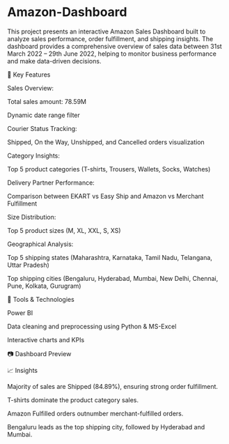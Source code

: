 # Amazon-Dashboard

This project presents an interactive Amazon Sales Dashboard built to analyze sales performance, order fulfillment, and shipping insights. The dashboard provides a comprehensive overview of sales data between 31st March 2022 – 29th June 2022, helping to monitor business performance and make data-driven decisions.

🚀 Key Features

Sales Overview:

Total sales amount: 78.59M

Dynamic date range filter

Courier Status Tracking:

Shipped, On the Way, Unshipped, and Cancelled orders visualization

Category Insights:

Top 5 product categories (T-shirts, Trousers, Wallets, Socks, Watches)

Delivery Partner Performance:

Comparison between EKART vs Easy Ship and Amazon vs Merchant Fulfillment

Size Distribution:

Top 5 product sizes (M, XL, XXL, S, XS)

Geographical Analysis:

Top 5 shipping states (Maharashtra, Karnataka, Tamil Nadu, Telangana, Uttar Pradesh)

Top shipping cities (Bengaluru, Hyderabad, Mumbai, New Delhi, Chennai, Pune, Kolkata, Gurugram)

📌 Tools & Technologies

Power BI 

Data cleaning and preprocessing using Python & MS-Excel

Interactive charts and KPIs

📷 Dashboard Preview

📈 Insights

Majority of sales are Shipped (84.89%), ensuring strong order fulfillment.

T-shirts dominate the product category sales.

Amazon Fulfilled orders outnumber merchant-fulfilled orders.

Bengaluru leads as the top shipping city, followed by Hyderabad and Mumbai.
